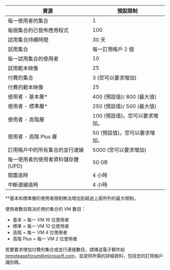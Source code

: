 
|資源 | 預設限制|
|--------------|--------|
|每一使用者的集合| 1|
|每個集合的已發佈應用程式|	100|
|試用集合持續時間| 30 天|
|試用集合| 每一訂用帳戶 2 個|
|每一試用集合的使用者| 10|
|試用範本映像|	25|
|付費的集合| 3 (您可以要求增加)|
|付費的範本映像| 25|
|使用者 - 基本層*| 400 (預設值)/ 800 (最大值)|
|使用者 - 標準層*| 250 (預設值)/ 500 (最大值)|
|使用者 - 高階層| 100 (預設值)。您可以要求增加。|
|使用者 - 高階 Plus 層 | 50 (預設值)。您可以要求增加。|
|訂用帳戶中的所有集合的並行連線| 5000 (您可以要求增加)|
|每一使用者的使用者資料儲存體 (UPD)| 50 GB|
|閒置逾時| 4 小時|
|中斷連線逾時| 4 小時|

**基本和標準層的使用者限制無法增加到超過上面所列的最大限制。

使用者數目取決於用於集合的 VM 數目：

- 基本 = 每一 VM 16 位使用者
- 標準 = 每一 VM 10 位使用者
- 高階 = 每一 VM 4 位使用者
- 高階 Plus = 每一 VM 2 位使用者

若要要求增加付費的集合或並行連接數目，請傳送電子郵件給 [remoteappforum@microsoft.com](mailto:remoteappforum@microsoft.com)，並提供所需的詳細資料，包括您的訂用帳戶識別碼。

<!---HONumber=AcomDC_0204_2016-->